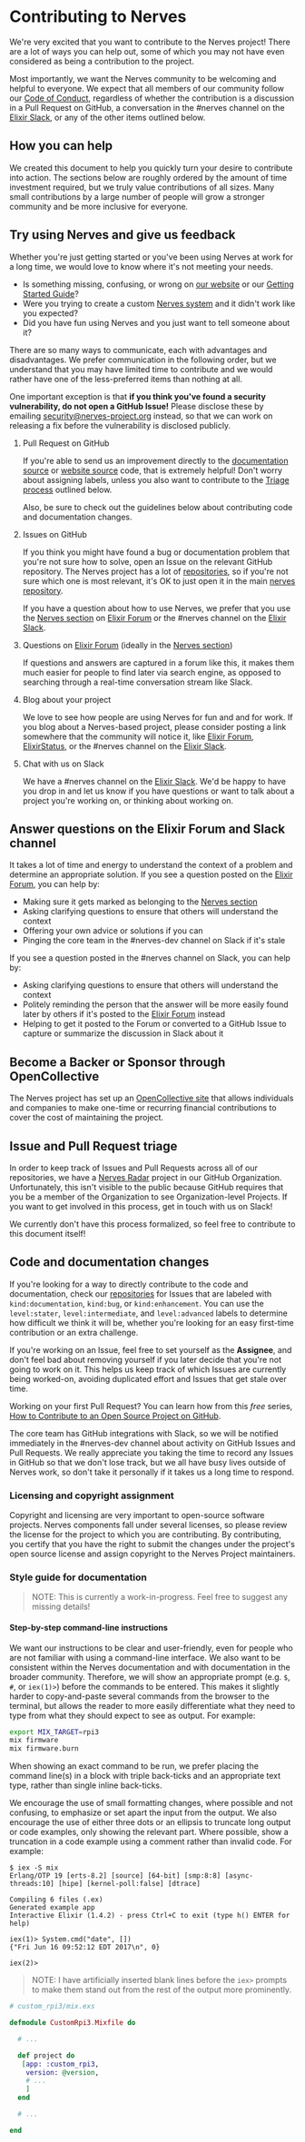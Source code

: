 # Contributing to Nerves

We're very excited that you want to contribute to the Nerves project! There are
a lot of ways you can help out, some of which you may not have even considered
as being a contribution to the project.

Most importantly, we want the Nerves community to be welcoming and helpful to
everyone. We expect that all members of our community follow our [Code of
Conduct](CODE_OF_CONDUCT.md), regardless of whether the contribution is a
discussion in a Pull Request on GitHub, a conversation in the #nerves channel on
the [Elixir Slack], or any of the other items outlined below.

[Elixir Slack]: https://elixir-slackin.herokuapp.com/

## How you can help

We created this document to help you quickly turn your desire to contribute into
action. The sections below are roughly ordered by the amount of time investment
required, but we truly value contributions of all sizes. Many small
contributions by a large number of people will grow a stronger community and be
more inclusive for everyone.

## Try using Nerves and give us feedback

Whether you're just getting started or you've been using Nerves at work for a
long time, we would love to know where it's not meeting your needs.

* Is something missing, confusing, or wrong on [our website] or our [Getting
  Started Guide]?
* Were you trying to create a custom [Nerves system] and it didn't work like you
  expected?
* Did you have fun using Nerves and you just want to tell someone about it?

There are so many ways to communicate, each with advantages and disadvantages.
We prefer communication in the following order, but we understand that you may
have limited time to contribute and we would rather have one of the
less-preferred items than nothing at all.

One important exception is that **if you think you've found a security
vulnerability, do not open a GitHub Issue!** Please disclose these by emailing
[security@nerves-project.org] instead, so that we can work on releasing a fix
before the vulnerability is disclosed publicly.

1. Pull Request on GitHub

    If you're able to send us an improvement directly to the [documentation
    source] or [website source] code, that is extremely helpful! Don't worry
    about assigning labels, unless you also want to contribute to the [Triage
    process] outlined below.

    Also, be sure to check out the guidelines below about contributing code and
    documentation changes.

2. Issues on GitHub

    If you think you might have found a bug or documentation problem that you're
    not sure how to solve, open an Issue on the relevant GitHub repository. The
    Nerves project has a lot of [repositories], so if you're not sure which one
    is most relevant, it's OK to just open it in the main [nerves repository].

    If you have a question about how to use Nerves, we prefer that you use the
    [Nerves section] on [Elixir Forum] or the #nerves channel on the [Elixir
    Slack].

3. Questions on [Elixir Forum] (ideally in the [Nerves section])

    If questions and answers are captured in a forum like this, it makes them
    much easier for people to find later via search engine, as opposed to
    searching through a real-time conversation stream like Slack.

4. Blog about your project

    We love to see how people are using Nerves for fun and and for work. If you
    blog about a Nerves-based project, please consider posting a link somewhere
    that the community will notice it, like [Elixir Forum], [ElixirStatus], or
    the #nerves channel on the [Elixir Slack].

5. Chat with us on Slack

    We have a #nerves channel on the [Elixir Slack]. We'd be happy to have you
    drop in and let us know if you have questions or want to talk about a
    project you're working on, or thinking about working on.

[our website]: http://www.nerves-project.org
[Getting Started Guide]: https://hexdocs.pm/nerves/getting-started.html
[Nerves system]: https://hexdocs.pm/nerves/systems.html
[documentation source]: https://github.com/nerves-project/nerves/tree/master/docs
[website source]: https://github.com/nerves-project/nerves-project.github.com
[Triage process]: #issue-and-pull-request-triage
[repositories]: https://github.com/nerves-project
[nerves repository]: https://github.com/nerves-project/nerves
[Elixir Forum]: https://elixirforum.com
[Nerves section]: https://elixirforum.com/c/dedicated-sections/nerves
[ElixirStatus]: http://elixirstatus.com/
[security@nerves-project.org]: mailto:security@nerves-project.org

## Answer questions on the Elixir Forum and Slack channel

It takes a lot of time and energy to understand the context of a problem and
determine an appropriate solution. If you see a question posted on the [Elixir
Forum], you can help by:

* Making sure it gets marked as belonging to the [Nerves section]
* Asking clarifying questions to ensure that others will understand the context
* Offering your own advice or solutions if you can
* Pinging the core team in the #nerves-dev channel on Slack if it's stale

If you see a question posted in the #nerves channel on Slack, you can help by:

* Asking clarifying questions to ensure that others will understand the context
* Politely reminding the person that the answer will be more easily found later
  by others if it's posted to the [Elixir Forum] instead
* Helping to get it posted to the Forum or converted to a GitHub Issue to
  capture or summarize the discussion in Slack about it

## Become a Backer or Sponsor through OpenCollective

The Nerves project has set up an [OpenCollective site] that allows individuals
and companies to make one-time or recurring financial contributions to cover the
cost of maintaining the project.

[OpenCollective site]: https://opencollective.com/nerves-project

## Issue and Pull Request triage

In order to keep track of Issues and Pull Requests across all of our
repositories, we have a [Nerves Radar] project in our GitHub Organization.
Unfortunately, this isn't visible to the public because GitHub requires that you
be a member of the Organization to see Organization-level Projects. If you want
to get involved in this process, get in touch with us on Slack!

We currently don't have this process formalized, so feel free to contribute to
this document itself!

[Nerves Radar]: https://github.com/orgs/nerves-project/projects/1

## Code and documentation changes

If you're looking for a way to directly contribute to the code and
documentation, check our [repositories] for Issues that are labeled with
`kind:documentation`, `kind:bug`, or `kind:enhancement`. You can use the
`level:stater`, `level:intermediate`, and `level:advanced` labels to determine
how difficult we think it will be, whether you're looking for an easy first-time
contribution or an extra challenge.

If you're working on an Issue, feel free to set yourself as the **Assignee**,
and don't feel bad about removing yourself if you later decide that you're not
going to work on it. This helps us keep track of which Issues are currently
being worked-on, avoiding duplicated effort and Issues that get stale over time.

Working on your first Pull Request? You can learn how from this *free* series,
[How to Contribute to an Open Source Project on GitHub].

The core team has GitHub integrations with Slack, so we will be notified
immediately in the #nerves-dev channel about activity on GitHub Issues and Pull
Requests. We really appreciate you taking the time to record any Issues in
GitHub so that we don't lose track, but we all have busy lives outside of Nerves
work, so don't take it personally if it takes us a long time to respond.

[How to Contribute to an Open Source Project on GitHub]: https://egghead.io/series/how-to-contribute-to-an-open-source-project-on-github

### Licensing and copyright assignment

Copyright and licensing are very important to open-source software projects.
Nerves components fall under several licenses, so please review the license for
the project to which you are contributing. By contributing, you certify that you
have the right to submit the changes under the project's open source license and
assign copyright to the Nerves Project maintainers.

### Style guide for documentation

> NOTE: This is currently a work-in-progress. Feel free to suggest any missing
details!

#### Step-by-step command-line instructions

We want our instructions to be clear and user-friendly, even for people who are
not familiar with using a command-line interface. We also want to be consistent
within the Nerves documentation and with documentation in the broader community.
Therefore, we will show an appropriate prompt (e.g. `$`, `#`, or `iex(1)>`)
before the commands to be entered. This makes it slightly harder to
copy-and-paste several commands from the browser to the terminal, but allows the
reader to more easily differentiate what they need to type from what they should
expect to see as output. For example:

```bash
export MIX_TARGET=rpi3
mix firmware
mix firmware.burn
```

When showing an exact command to be run, we prefer placing the command line(s)
in a block with triple back-ticks and an appropriate text type, rather than
single inline back-ticks.

We encourage the use of small formatting changes, where possible and not
confusing, to emphasize or set apart the input from the output. We also
encourage the use of either three dots or an ellipsis to truncate long output or
code examples, only showing the relevant part. Where possible, show a truncation
in a code example using a comment rather than invalid code. For example:

```plain
$ iex -S mix
Erlang/OTP 19 [erts-8.2] [source] [64-bit] [smp:8:8] [async-threads:10] [hipe] [kernel-poll:false] [dtrace]

Compiling 6 files (.ex)
Generated example app
Interactive Elixir (1.4.2) - press Ctrl+C to exit (type h() ENTER for help)

iex(1)> System.cmd("date", [])
{"Fri Jun 16 09:52:12 EDT 2017\n", 0}

iex(2)>
```

> NOTE: I have artificially inserted blank lines before the `iex>` prompts to
make them stand out from the rest of the output more prominently.

```elixir
# custom_rpi3/mix.exs

defmodule CustomRpi3.Mixfile do

  # ...

  def project do
   [app: :custom_rpi3,
    version: @version,
    # ...
    ]
  end

  # ...

end
```
